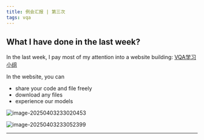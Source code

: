 ```yaml
---
title: 例会汇报 | 第三次
tags: vqa
---
```


## What I have done in the last week?

In the last week, I pay most of my attention into a website building: [VQA学习小组](https://vqa.yama-lei.top)



In the website, you can 

-   share your code and file freely
-   download any files
-   experience our models

![image-20250403233020453](https://yamapicgo.oss-cn-nanjing.aliyuncs.com/picgoImage/image-20250403233020453.png)

![image-20250403233052399](https://yamapicgo.oss-cn-nanjing.aliyuncs.com/picgoImage/image-20250403233052399.png)

---



